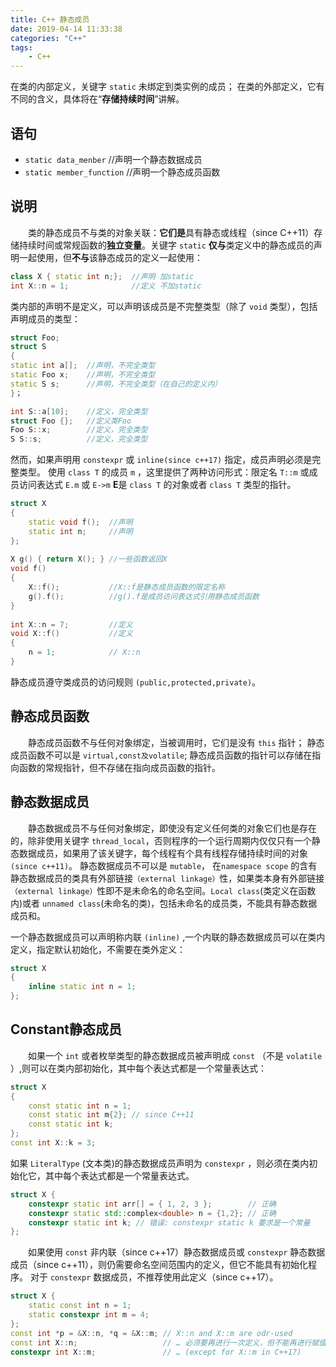```yaml
---
title: C++ 静态成员
date: 2019-04-14 11:33:38
categories: "C++"
tags:
	- C++
---
```

在类的内部定义，关键字 `static` 未绑定到类实例的成员；
在类的外部定义，它有不同的含义，具体将在“**存储持续时间**”讲解。
<!--more-->
## 语句
* `static data_menber`      //声明一个静态数据成员    
* `static member_function`  //声明一个静态成员函数 
## 说明
&emsp;&emsp;类的静态成员不与类的对象关联：**它们是**具有静态或线程（since C++11）存储持续时间或常规函数的**独立变量**。关键字 `static` **仅与**类定义中的静态成员的声明一起使用，但**不与**该静态成员的定义一起使用：
```cpp
class X { static int n;};  //声明 加static
int X::n = 1;              //定义 不加static
```
类内部的声明不是定义，可以声明该成员是不完整类型（除了 `void` 类型），包括声明成员的类型：
```cpp
struct Foo;
struct S
{
static int a[];  //声明，不完全类型
static Foo x;    //声明，不完全类型
static S s;      //声明，不完全类型（在自己的定义内）
}；

int S::a[10];    //定义，完全类型
struct Foo {};	 //定义类Foo
Foo S::x;        //定义，完全类型
S S::s;          //定义，完全类型
```
然而，如果声明用 `constexpr` 或 `inline(since c++17)` 指定，成员声明必须是完整类型。
使用 `class T` 的成员 `m` ，这里提供了两种访问形式：限定名 `T::m` 或成员访问表达式 `E.m` 或 `E->m` **E**是 `class T` 的对象或者 `class T` 类型的指针。
```cpp
struct X
{
    static void f();  //声明
    static int n;     //声明
};
 
X g() { return X(); } //一些函数返回X
void f()
{
    X::f();           //X::f是静态成员函数的限定名称
    g().f();          //g().f是成员访问表达式引用静态成员函数
}
 
int X::n = 7;         //定义
void X::f()           //定义 
{ 
    n = 1;            // X::n
}
```
静态成员遵守类成员的访问规则 `(public,protected,private)`。
## 静态成员函数
&emsp;&emsp;静态成员函数不与任何对象绑定，当被调用时，它们是没有 `this` 指针；
静态成员函数不可以是 `virtual,const及volatile`;
静态成员函数的指针可以存储在指向函数的常规指针，但不存储在指向成员函数的指针。
## 静态数据成员
&emsp;&emsp;静态数据成员不与任何对象绑定，即使没有定义任何类的对象它们也是存在的，除非使用关键字 `thread_local`，否则程序的一个运行周期内仅仅只有一个静态数据成员，如果用了该关键字，每个线程有个具有线程存储持续时间的对象 `(since c++11)`。
静态数据成员不可以是 `mutable`，
在`namespace scope` 的含有静态数据成员的类具有外部链接`（external linkage）`性，如果类本身有外部链接`（external linkage）`性即不是未命名的命名空间。`Local class`(类定义在函数内)或者 `unnamed class`(未命名的类)，包括未命名的成员类，不能具有静态数据成员和。
  
一个静态数据成员可以声明称内联 `(inline)` ,一个内联的静态数据成员可以在类内定义，指定默认初始化，不需要在类外定义：
```cpp
struct X
{
    inline static int n = 1;
};
```
## Constant静态成员
&emsp;&emsp;如果一个 `int` 或者枚举类型的静态数据成员被声明成 `const` （不是  `volatile` ）,则可以在类内部初始化，其中每个表达式都是一个常量表达式：
```cpp
struct X
{
    const static int n = 1;
    const static int m{2}; // since C++11
    const static int k;
};
const int X::k = 3;
```
如果 `LiteralType` (文本类)的静态数据成员声明为 `constexpr` ，则必须在类内初始化它，其中每个表达式都是一个常量表达式。
```cpp
struct X {
    constexpr static int arr[] = { 1, 2, 3 };        // 正确
    constexpr static std::complex<double> n = {1,2}; // 正确
    constexpr static int k; // 错误: constexpr static k 要求是一个常量
};

```
&emsp;&emsp;如果使用 `const` 非内联（since c++17）静态数据成员或 `constexpr` 静态数据成员（since c++11），则仍需要命名空间范围内的定义，但它不能具有初始化程序。 对于 `constexpr` 数据成员，不推荐使用此定义（since c++17）。
```cpp
struct X {
    static const int n = 1;
    static constexpr int m = 4;
};
const int *p = &X::n, *q = &X::m; // X::n and X::m are odr-used
const int X::n;            		  // … 必须要再进行一次定义，但不能再进行赋值。
constexpr int X::m;         	  // … (except for X::m in C++17)
```